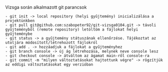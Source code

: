 Vizsga során alkalmazott git parancsok

    - git init -> local repository (helyi gyűjtemény) inicializálása a projektünkben
    - git pull git@github.com:szabopeter92/git-vizsga0104.git -> távoli gyűjteményből (remote repository) letöltöm a fájlokat helyi gyűjteménybe
    - git status -> a gyűjtemény státuszának ellenőrzése. Tájékoztat az utoljára módosított/létrehozott fájlokról
    - git add . -> hozzáadjuk a fájlokat a gyűjteményhez
    - git branch console -> új ág létrehozása, melynek neve console lesz
    - git checkout console -> átváltom az ágamat main-ről console-ra
    - git commit -m "milyen változtatásokat hajtottunk végre" -> rögzítjük az eddigi változtatásokat egy verzióban